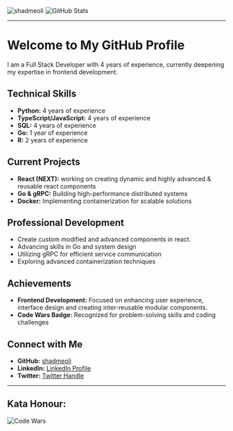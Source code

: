 ![shadmeoli](https://github.com/shadmeoli/shadmeoli/assets/85517013/70112b6e-6b24-4507-964c-5d7dfb034101)
![GitHub Stats](https://github-readme-stats.vercel.app/api?username=shadmeoli&show_icons=true&theme=dark)

---

# Welcome to My GitHub Profile

I am a Full Stack Developer with 4 years of experience, currently deepening my expertise in frontend development.

## Technical Skills

- **Python:** 4 years of experience
- **TypeScript/JavaScript:** 4 years of experience
- **SQL:** 4 years of experience
- **Go:** 1 year of experience
- **R:** 2 years of experience

## Current Projects

- **React (NEXT):** working on creating dynamic and highly advanced & reusable react components
- **Go & gRPC:** Building high-performance distributed systems
- **Docker:** Implementing containerization for scalable solutions

## Professional Development
- Create custom modified and advanced components in react.
- Advancing skills in Go and system design
- Utilizing gRPC for efficient service communication
- Exploring advanced containerization techniques

## Achievements

- **Frontend Development:** Focused on enhancing user experience, interface design and creating inter-reusable modular components.
- **Code Wars Badge:** Recognized for problem-solving skills and coding challenges

## Connect with Me

- **GitHub:** [shadmeoli](https://github.com/shadmeoli)
- **LinkedIn:** [LinkedIn Profile](https://www.linkedin.com/in/shadmeoli)
- **Twitter:** [Twitter Handle](https://twitter.com/shadmeoli)

---


## **Kata Honour:**
![Code Wars](https://www.codewars.com/users/shadmeoli/badges/large)
